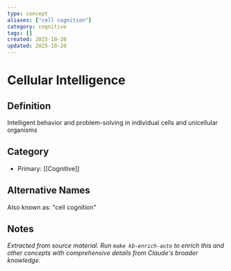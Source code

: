 ```yaml
---
type: concept
aliases: ["cell cognition"]
category: cognitive
tags: []
created: 2025-10-20
updated: 2025-10-20
---
```


# Cellular Intelligence

## Definition

Intelligent behavior and problem-solving in individual cells and unicellular organisms

## Category

- Primary: [[Cognitive]]

## Alternative Names

Also known as: "cell cognition"

## Notes

*Extracted from source material. Run `make kb-enrich-auto` to enrich this and other concepts with comprehensive details from Claude's broader knowledge.*
